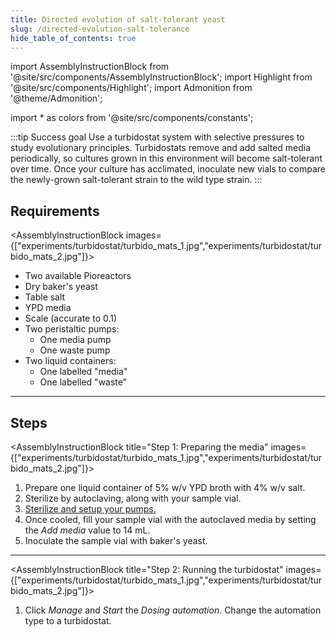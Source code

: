 ```yaml
---
title: Directed evolution of salt-tolerant yeast 
slug: /directed-evolution-salt-tolerance
hide_table_of_contents: true
---
```


import AssemblyInstructionBlock from '@site/src/components/AssemblyInstructionBlock';
import Highlight from '@site/src/components/Highlight';
import Admonition from '@theme/Admonition';

import * as colors from '@site/src/components/constants';

:::tip Success goal
Use a turbidostat system with selective pressures to study evolutionary principles. Turbidostats remove and add salted media periodically, so cultures grown in this environment will become salt-tolerant over time. Once your culture has acclimated, inoculate new vials to compare the newly-grown salt-tolerant strain to the wild type strain. 
:::

## Requirements

<AssemblyInstructionBlock images={["experiments/turbidostat/turbido_mats_1.jpg","experiments/turbidostat/turbido_mats_2.jpg"]}>

*   Two available Pioreactors
*   Dry baker's yeast
*	Table salt
*	YPD media
*	Scale (accurate to 0.1)
*	Two peristaltic pumps: 
	*	One media pump
	*	One waste pump
*	Two liquid containers:
	*	One labelled "media"
	*	One labelled "waste"

</AssemblyInstructionBlock>

-----

## Steps

<AssemblyInstructionBlock title="Step 1: Preparing the media" images={["experiments/turbidostat/turbido_mats_1.jpg","experiments/turbidostat/turbido_mats_2.jpg"]}>

1. Prepare one liquid container of 5% w/v YPD broth with 4% w/v salt. 
2. Sterilize by autoclaving, along with your sample vial. 
3. [Sterilize and setup your pumps.](/user-guide/using-pumps)
4. Once cooled, fill your sample vial with the autoclaved media by setting the _Add media_ value to 14 mL. 
5. Inoculate the sample vial with baker's yeast.  

</AssemblyInstructionBlock>

-----

<AssemblyInstructionBlock title="Step 2: Running the turbidostat" images={["experiments/turbidostat/turbido_mats_1.jpg","experiments/turbidostat/turbido_mats_2.jpg"]}>

1. Click _Manage_ and _Start_ the _Dosing automation_. Change the automation type to a turbidostat. 



